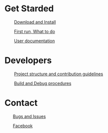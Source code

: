 <br>
<br>

# Get Starded
&nbsp; &nbsp; &nbsp; &nbsp; [ Download and Install ](../install.md)

&nbsp; &nbsp; &nbsp; &nbsp; [ First run, What to do ](doc/userdoc/firstboot.md)

&nbsp; &nbsp; &nbsp; &nbsp; [ User documentation ](doc/userdoc/README.md)



# Developers
&nbsp; &nbsp; &nbsp; &nbsp; [ Project structure and contribution guidelines ](doc/contrib/README.md)

&nbsp; &nbsp; &nbsp; &nbsp; [ Build and Debug procedures ](doc/procedures/README.md)



# Contact
&nbsp; &nbsp; &nbsp; &nbsp;[Bugs and Issues](https://gitlab.com/lysmarine/lysmarine/issues)

&nbsp; &nbsp; &nbsp; &nbsp;[Facebook](https://www.facebook.com/lysmarineOS)

